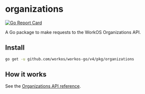 # organizations

[![Go Report Card](https://img.shields.io/badge/dev-reference-007d9c?logo=go&logoColor=white&style=flat)](https://pkg.go.dev/github.com/workos/workos-go/v4/pkg/organizations)

A Go package to make requests to the WorkOS Organizations API.

## Install

```sh
go get -u github.com/workos/workos-go/v4/pkg/organizations
```

## How it works

See the [Organizations API reference](https://workos.com/docs/reference/organization).
